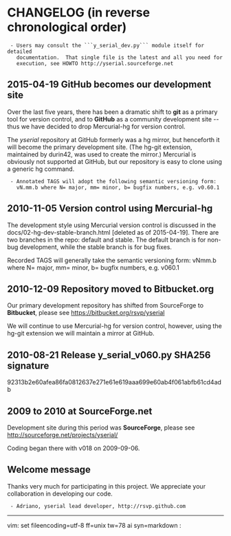 # CHANGELOG (in reverse chronological order)

     - Users may consult the ```y_serial_dev.py``` module itself for detailed
       documentation.  That single file is the latest and all you need for
       execution, see HOWTO http://yserial.sourceforge.net


## 2015-04-19  GitHub becomes our development site

Over the last five years, there has been a dramatic shift to **git** as a
primary tool for version control, and to **GitHub** as a community development
site -- thus we have decided to drop Mercurial-hg for version control.

The *yserial* repository at GitHub formerly was a hg mirror, but henceforth it
will become the primary development site. (The hg-git extension, maintained by
durin42, was used to create the mirror.) Mercurial is obviously not supported
at GitHub, but our repository is easy to clone using a generic hg command.  

     - Annotated TAGS will adopt the following semantic versioning form:
       vN.mm.b where N= major, mm= minor, b= bugfix numbers, e.g. v0.60.1


## 2010-11-05  Version control using Mercurial-hg 

The development style using Mercurial version control is discussed in the
docs/02-hg-dev-stable-branch.html [deleted as of 2015-04-19].  There are two
branches in the repo: default and stable. The default branch is for non-bug
development, while the stable branch is for bug fixes.

Recorded TAGS will generally take the semantic versioning form:  vNmm.b
where N= major, mm= minor, b= bugfix numbers, e.g. v060.1


## 2010-12-09  Repository moved to Bitbucket.org

Our primary development repository has shifted from SourceForge to
**Bitbucket**, please see https://bitbucket.org/rsvp/yserial

We will continue to use Mercurial-hg for version control, however, 
using the hg-git extension we will maintain a mirror at GitHub.


## 2010-08-21  Release y_serial_v060.py SHA256 signature 

92313b2e60afea86fa0812637e271e61e619aaa699e60ab4f061abfb61cd4adb


## 2009 to 2010 at SourceForge.net

Development site during this period was **SourceForge**, please see
http://sourceforge.net/projects/yserial/ 

Coding began there with v018 on 2009-09-06.


## Welcome message

Thanks very much for participating in this project. We appreciate your
collaboration in developing our code.

     - Adriano, yserial lead developer, http://rsvp.github.com


___
vim: set fileencoding=utf-8 ff=unix tw=78 ai syn=markdown : 
